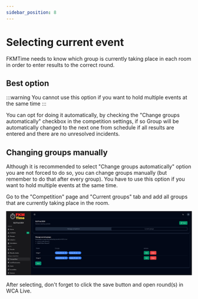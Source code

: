 ```yaml
---
sidebar_position: 8
---
```


# Selecting current event

FKMTime needs to know which group is currently taking place in each room in order to enter results to the correct round.

## Best option
:::warning
You cannot use this option if you want to hold multiple events at the same time
:::

You can opt for doing it automatically, by checking the "Change groups automatically" checkbox in the competition settings, if so Group will be automatically changed to the next one from schedule if all results are entered and there are no unresolved incidents.

## Changing groups manually
Although it is recommended to select "Change groups automatically" option you are not forced to do so, you can change groups manually (but remember to do that after every group). You have to use this option if you want to hold multiple events at the same time.

Go to the "Competition" page and "Current groups" tab and add all groups that are currently taking place in the room. 

![img.png](../assets/selecting-groups.png)

After selecting, don't forget to click the save button and open round(s) in WCA Live.


